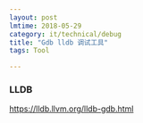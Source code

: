 ```yaml
---
layout: post
lmtime: 2018-05-29
category: it/technical/debug
title: "Gdb lldb 调试工具"
tags: Tool 

---
```


### LLDB

https://lldb.llvm.org/lldb-gdb.html
